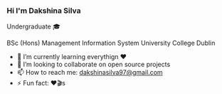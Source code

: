 ### Hi I'm Dakshina Silva
Undergraduate 🎓

BSc (Hons) Management Information System
University College Dublin

- 🌱 I’m currently learning everythign ❤️
- 👯 I’m looking to collaborate on open source projects
- 📫 How to reach me: dakshinasilva97@gmail.com
- ⚡ Fun fact: ❤️🎬s

